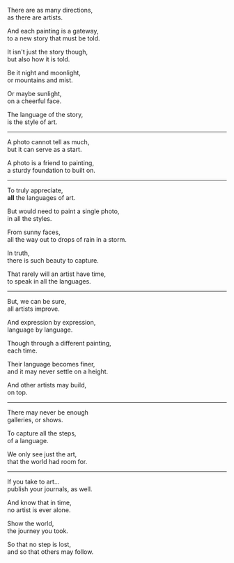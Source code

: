 There are as many directions,\
as there are artists.

And each painting is a gateway,\
to a new story that must be told.

It isn't just the story though,\
but also how it is told.

Be it night and moonlight,\
or mountains and mist.

Or maybe sunlight,\
on a cheerful face.

The language of the story,\
is the style of art.

---

A photo cannot tell as much,\
but it can serve as a start.

A photo is a friend to painting,\
a sturdy foundation to built on.

---

To truly appreciate,\
**all** the languages of art.

But would need to paint a single photo,\
in all the styles.

From sunny faces,\
all the way out to drops of rain in a storm.

In truth,\
there is such beauty to capture.

That rarely will an artist have time,\
to speak in all the languages.

---

But, we can be sure,\
all artists improve.

And expression by expression,\
language by language.

Though through a different painting,\
each time.

Their language becomes finer,\
and it may never settle on a height.

And other artists may build,\
on top.

---

There may never be enough\
galleries, or shows.

To capture all the steps,\
of a language.

We only see just the art,\
that the world had room for.

---

If you take to art...\
publish your journals, as well.

And know that in time,\
no artist is ever alone.

Show the world,\
the journey you took.

So that no step is lost,\
and so that others may follow.
